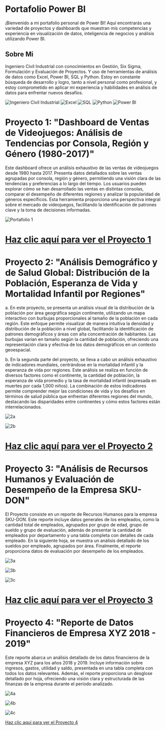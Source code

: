 # Portafolio Power BI 

¡Bienvenido a mi portafolio personal de Power BI! Aquí encontrarás una variedad de proyectos y dashboards que muestran mis competencias y experiencia en visualización de datos, inteligencia de negocios y análisis utilizando Power BI.

## Sobre Mi

Ingeniero Civil Industrial con conocimientos en Gestión, Six Sigma, Formulación y Evaluación de Proyectos. Y uso de herramientas de análisis de datos como Excel, Power BI, SQL y Python. Estoy en constante búsqueda de desarrollo y logro, tanto a nivel personal como profesional, y estoy comprometido en aplicar mi experiencia y habilidades en análisis de datos para enfrentar nuevos desafíos.

![Ingeniero Civil Industrial](https://img.shields.io/badge/Ingeniero%20Civil%20Industrial-Engineering-orange?logo=Codeforces&logoColor=white)
![Excel](https://img.shields.io/badge/Excel-Data%20Analysis-brightgreen?logo=Microsoft-Excel&logoColor=white)
![SQL](https://img.shields.io/badge/SQL-Database%20Management-blue?logo=Microsoft-SQL-Server&logoColor=white)
![Python](https://img.shields.io/badge/Python-Data%20Analysis-yellow?logo=Python&logoColor=white)
![Power BI](https://img.shields.io/badge/Power%20BI-Data%20Visualization-yellow?logo=Power-BI)


# Proyecto 1: "Dashboard de Ventas de Videojuegos: Análisis de Tendencias por Consola, Región y Género (1980-2017)"

Este dashboard ofrece un análisis exhaustivo de las ventas de videojuegos desde 1980 hasta 2017. Presenta datos detallados sobre las ventas agrupadas por consola, región y género, permitiendo una visión clara de las tendencias y preferencias a lo largo del tiempo. Los usuarios pueden explorar cómo se han desarrollado las ventas en distintas consolas, comparar el desempeño de diferentes regiones y analizar la popularidad de géneros específicos. Esta herramienta proporciona una perspectiva integral sobre el mercado de videojuegos, facilitando la identificación de patrones clave y la toma de decisiones informadas.

![Portafolio 1](https://github.com/user-attachments/assets/3a52f85a-b8f5-40e5-b035-a5a993c83a1e)

# [Haz clic aquí para ver el Proyecto 1](https://app.powerbi.com/view?r=eyJrIjoiZGU1YjBlNWEtYTZhMy00MzdlLTk4ODAtNGZhMTNjNmU5NmU5IiwidCI6IjMyNGIwZDFlLTQ0YzgtNDkyMi1hMzVmLTc5ZTY3NjUzY2IwOCIsImMiOjR9)

# Proyecto 2: "Análisis Demográfico y de Salud Global: Distribución de la Población, Esperanza de Vida y Mortalidad Infantil por Regiones"

a. En este proyecto, se presenta un análisis visual de la distribución de la población por área geográfica según continente, utilizando un mapa interactivo con burbujas proporcionales al tamaño de la población en cada región. Este enfoque permite visualizar de manera intuitiva la densidad y distribución de la población a nivel global, facilitando la identificación de patrones demográficos y áreas con alta concentración de habitantes. Las burbujas varían en tamaño según la cantidad de población, ofreciendo una representación clara y efectiva de los datos demográficos en un contexto geoespacial.

b. En la segunda parte del proyecto, se lleva a cabo un análisis exhaustivo de indicadores mundiales, centrándose en la mortalidad infantil y la esperanza de vida por regiones. Este análisis se realiza en función de diversos factores como el continente, la cantidad de población, la esperanza de vida promedio y la tasa de mortalidad infantil (expresada en muertes por cada 1,000 niños). La combinación de estos indicadores permite comprender mejor las condiciones de vida y los desafíos en términos de salud pública que enfrentan diferentes regiones del mundo, destacando las disparidades entre continentes y cómo estos factores están interrelacionados.

![2a](https://github.com/user-attachments/assets/89e1b021-2c08-4eb8-bb62-8837f6522b29)

![2b](https://github.com/user-attachments/assets/a83e4862-3330-4eae-8368-b4cc8e4b6131)

# [Haz clic aquí para ver el Proyecto 2](https://app.powerbi.com/view?r=eyJrIjoiMDIwNDBjOTgtZjU5YS00Y2MxLWFiODktZTFiYzE4N2Q4ZjI5IiwidCI6IjMyNGIwZDFlLTQ0YzgtNDkyMi1hMzVmLTc5ZTY3NjUzY2IwOCIsImMiOjR9)

# Proyecto 3: "Análisis de Recursos Humanos y Evaluación de Desempeño de la Empresa SKU-DON"

El Proyecto consiste en un reporte de Recursos Humanos para la empresa SKU-DON. Este reporte incluye datos generales de los empleados, como la cantidad total de empleados, agrupados por grupo de edad, grupo de sueldo y grupo de evaluación, además de presentar la cantidad de empleados por departamento y una tabla completa con detalles de cada empleado. En la siguiente hoja, se muestra un análisis detallado de los sueldos por empleado, agrupados por área. Finalmente, el reporte proporciona datos de evaluación por desempeño de los empleados.

![3a](https://github.com/user-attachments/assets/12fdcc6d-e5ea-4a14-b05e-292039167c0c)

![3b](https://github.com/user-attachments/assets/7b1ce752-77f5-4c83-8b36-1c8d78234462)

![3c](https://github.com/user-attachments/assets/7c1b8253-a674-4e3a-9384-4b9dd02f6c41)

# [Haz clic aquí para ver el Proyecto 3](https://app.powerbi.com/view?r=eyJrIjoiMGU2Y2ZjYWYtMDg4ZC00MmIyLTk5ZDgtMWRjNDEyZWYwZDM5IiwidCI6IjMyNGIw)

# Proyecto 4: "Reporte de Datos Financieros de Empresa XYZ 2018 - 2019"

Este reporte abarca un análisis detallado de los datos financieros de la empresa XYZ para los años 2018 y 2019. Incluye información sobre ingresos, gastos, utilidad y saldo, presentada en una tabla completa con todos los datos relevantes. Además, el reporte proporciona un desglose detallado por hoja, ofreciendo una visión clara y estructurada de las finanzas de la empresa durante el período analizado.

![4a](https://github.com/user-attachments/assets/2463b1ae-db7d-4cf8-bdc1-7ec9ba2c8c9b)

![4b](https://github.com/user-attachments/assets/54b140e6-67d4-4f84-87a2-5f8e417d79ad)

![4c](https://github.com/user-attachments/assets/1080c81a-c297-488d-8029-8aab4947b858)

[Haz clic aquí para ver el Proyecto 4](https://app.powerbi.com/view?r=eyJrIjoiMTVlYzhiMmMtNDc5NS00N2EzLTgzOTUtZGQ2YTU5YjkwYjkzIiwidCI6IjMyNGIwZDFlLTQ0YzgtNDkyMi1hMzVmLTc5ZTY3NjUzY2IwOCIsImMiOjR9)














